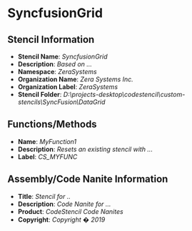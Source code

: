 # SyncfusionGrid

## Stencil Information
- **Stencil Name**: *SyncfusionGrid*
- **Description**: *Based on ...*
- **Namespace**: *ZeraSystems*
- **Organization Name**: *Zera Systems Inc.*
- **Organization Label**: *ZeraSystems*
- **Stencil Folder**: *D:\projects-desktop\codestencil\custom-stencils\SyncFusion\DataGrid*

## Functions/Methods
- **Name**: *MyFunction1*
- **Description**: *Resets an existing stencil with ...*
- **Label**: *CS_MYFUNC*

## Assembly/Code Nanite Information
- **Title**: *Stencil for ..*
- **Description**: *Code Nanite for ...*
- **Product**: *CodeStencil Code Nanites*
- **Copyright**: *Copyright �  2019*

